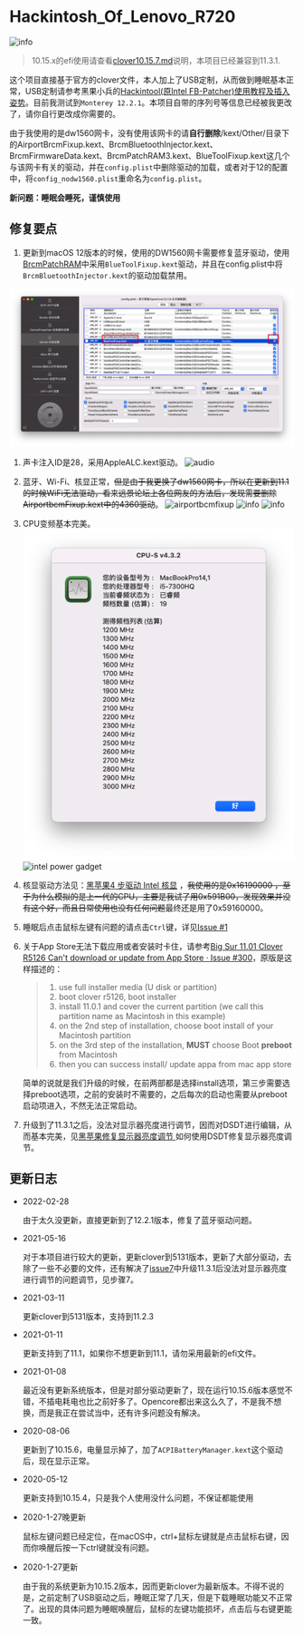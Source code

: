 # Hackintosh_Of_Lenovo_R720

![info](img/info-1131.png)

> 10.15.x的efi使用请查看[clover10.15.7.md](clover10.15.7.md)说明，本项目已经兼容到11.3.1.

这个项目直接基于官方的clover文件，本人加上了USB定制，从而做到睡眠基本正常，USB定制请参考黑果小兵的[Hackintool(原Intel FB-Patcher)使用教程及插入姿势](https://blog.daliansky.net/Intel-FB-Patcher-tutorial-and-insertion-pose.html)。目前我测试到`Monterey 12.2.1`。本项目自带的序列号等信息已经被我更改了，请你自行更改成你需要的。

由于我使用的是dw1560网卡，没有使用该网卡的请**自行删除**/kext/Other/目录下的AirportBrcmFixup.kext、BrcmBluetoothInjector.kext、BrcmFirmwareData.kext、BrcmPatchRAM3.kext、BlueToolFixup.kext这几个与该网卡有关的驱动，并在`config.plist`中删除驱动的加载，或者对于12的配置中，将`config_nodw1560.plist`重命名为`config.plist`。

**新问题：睡眠会睡死，谨慎使用**

## 修复要点

1. 更新到macOS 12版本的时候，使用的DW1560网卡需要修复蓝牙驱动，使用[BrcmPatchRAM](https://github.com/acidanthera/BrcmPatchRAM)中采用`BlueToolFixup.kext`驱动，并且在config.plist中将`BrcmBluetoothInjector.kext`的驱动加载禁用。

  ![12蓝牙驱动修复](img/Bluetooth-12.png)

1. 声卡注入ID是28，采用AppleALC.kext驱动。
![audio](img/audio-11.1.png)

2. 蓝牙、Wi-Fi、核显正常，~~但是由于我更换了dw1560网卡，所以在更新到11.1的时候WiFi无法驱动，看来远景论坛上各位网友的方法后，发现需要删除AirportbcmFixup.kext中的4360驱动~~。
![airportbcmfixup](img/airportbcmfixupedit.png)
![info](img/gpu-11.png)
![info](img/Bluetooth-11.png)

3. CPU变频基本完美。
![变频](img/cpu-12.png)
![intel power gadget](img/cpu-intel.png)

4. 核显驱动方法见：[黑苹果4 步驱动 Intel 核显](https://blog.zuiyu1818.cn/posts/Hac_Intel_Graphics_simple.html) ，~~我使用的是0x16190000 ，至于为什么模拟的是上一代的CPU，主要是我试了用0x591B00，发现效果并没有这个好，而且日常使用也没有任何问题~~最终还是用了0x59160000。

5. 睡眠后点击鼠标左键有问题的请点击`Ctrl`键，详见[Issue #1](https://github.com/JackietYu/Hackintosh_Of_Lenovo_R720/issues/1)

6. 关于App Store无法下载应用或者安装时卡住，请参考[Big Sur 11.01 Clover R5126 Can't download or update from App Store · Issue #300](https://github.com/CloverHackyColor/CloverBootloader/issues/300)，原版是这样描述的：
  
   > 1. use full installer media (U disk or partition)
   > 2. boot clover r5126, boot installer
   > 3. install 11.0.1 and cover the current partition (we call this partition name as Macintosh in this example)
   > 4. on the 2nd step of installation, choose boot install of your Macintosh partition
   > 5. on the 3rd step of the installation, **MUST** choose Boot **preboot** from Macintosh
   > 6. then you can success install/ update appa from mac app store
   
   简单的说就是我们升级的时候，在前两部都是选择install选项，第三步需要选择preboot选项，之前的安装时不需要的，之后每次的启动也需要从preboot启动项进入，不然无法正常启动。
   
7. 升级到了11.3.1之后，没法对显示器亮度进行调节，因而对DSDT进行编辑，从而基本完美，见[黑苹果修复显示器亮度调节 ](https://www.jianshu.com/p/7119281b6afe)如何使用DSDT修复显示器亮度调节。

## 更新日志

- 2022-02-28

  由于太久没更新，直接更新到了12.2.1版本，修复了蓝牙驱动问题。

- 2021-05-16

  对于本项目进行较大的更新，更新clover到5131版本，更新了大部分驱动，去除了一些不必要的文件，还有解决了[issue7](https://github.com/JackietYu/Hackintosh_Of_Lenovo_R720/issues/7)中升级11.3.1后没法对显示器亮度进行调节的问题调节，见步骤7。

- 2021-03-11

  更新clover到5131版本，支持到11.2.3

- 2021-01-11

  更新支持到了11.1，如果你不想更新到11.1，请勿采用最新的efi文件。

- 2021-01-08

  最近没有更新系统版本，但是对部分驱动更新了，现在运行10.15.6版本感觉不错，不插电耗电也比之前好多了。Opencore都出来这么久了，不是我不想换，而是我正在尝试当中，还有许多问题没有解决。

- 2020-08-06

  更新到了10.15.6，电量显示掉了，加了`ACPIBatteryManager.kext`这个驱动后，现在显示正常。

- 2020-05-12

  更新支持到10.15.4，只是我个人使用没什么问题，不保证都能使用

- 2020-1-27晚更新

  鼠标左键问题已经定位，在macOS中，ctrl+鼠标左键就是点击鼠标右键，因而你唤醒后按一下ctrl键就没有问题。

- 2020-1-27更新

  由于我的系统更新为10.15.2版本，因而更新clover为最新版本。不得不说的是，之前定制了USB驱动之后，睡眠正常了几天，但是下载睡眠功能又不正常了。出现的具体问题为睡眠唤醒后，鼠标的左键功能损坏，点击后与右键更能一致。

  

